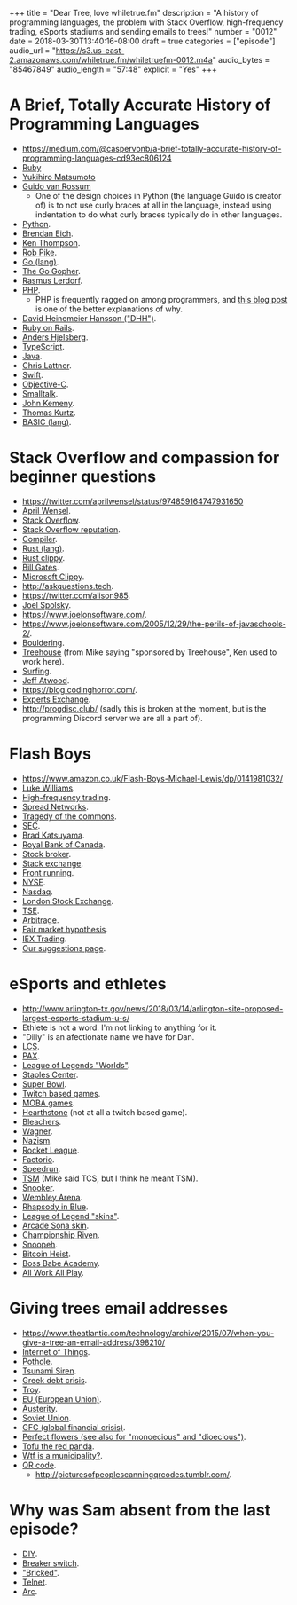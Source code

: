 +++
title = "Dear Tree, love whiletrue.fm"
description = "A history of programming languages, the problem with Stack Overflow, high-frequency trading, eSports stadiums and sending emails to trees!"
number = "0012"
date = 2018-03-30T13:40:16-08:00
draft = true
categories = ["episode"]
audio_url = "https://s3.us-east-2.amazonaws.com/whiletrue.fm/whiletruefm-0012.m4a"
audio_bytes = "85467849"
audio_length = "57:48"
explicit = "Yes"
+++

# A Brief, Totally Accurate History of Programming Languages
- <https://medium.com/@caspervonb/a-brief-totally-accurate-history-of-programming-languages-cd93ec806124>
- [Ruby](https://www.ruby-lang.org/en/)
- [Yukihiro Matsumoto](https://en.wikipedia.org/wiki/Yukihiro_Matsumoto)
- [Guido van Rossum](https://en.wikipedia.org/wiki/Guido_van_Rossum)
  - One of the design choices in Python (the language Guido is creator of) is to not use curly braces at all 
    in the language, instead using indentation to do what curly braces typically do in other languages.
- [Python](https://www.python.org/).
- [Brendan Eich](https://en.wikipedia.org/wiki/Brendan_Eich).
- [Ken Thompson](https://en.wikipedia.org/wiki/Ken_Thompson).
- [Rob Pike](https://en.wikipedia.org/wiki/Rob_Pike).
- [Go (lang)](https://golang.org/).
- [The Go Gopher](https://blog.golang.org/gopher).
- [Rasmus Lerdorf](https://en.wikipedia.org/wiki/Rasmus_Lerdorf).
- [PHP](https://secure.php.net/manual/en/intro-whatis.php).
  - PHP is frequently ragged on among programmers, and [this blog post](https://eev.ee/blog/2012/04/09/php-a-fractal-of-bad-design/)
    is one of the better explanations of why.
- [David Heinemeier Hansson ("DHH")](https://en.wikipedia.org/wiki/David_Heinemeier_Hansson).
- [Ruby on Rails](http://rubyonrails.org/).
- [Anders Hjelsberg](https://en.wikipedia.org/wiki/Anders_Hejlsberg).
- [TypeScript](http://www.typescriptlang.org/).
- [Java](https://docs.oracle.com/javase/8/docs/technotes/guides/language/index.html).
- [Chris Lattner](https://en.wikipedia.org/wiki/Chris_Lattner).
- [Swift](https://developer.apple.com/swift/).
- [Objective-C](https://developer.apple.com/library/content/documentation/Cocoa/Conceptual/ProgrammingWithObjectiveC/Introduction/Introduction.html).
- [Smalltalk](http://squeak.org/).
- [John Kemeny](https://en.wikipedia.org/wiki/John_G._Kemeny).
- [Thomas Kurtz](https://en.wikipedia.org/wiki/Thomas_E._Kurtz).
- [BASIC (lang)](https://en.wikipedia.org/wiki/BASIC).

# Stack Overflow and compassion for beginner questions
- <https://twitter.com/aprilwensel/status/974859164747931650>
- [April Wensel](https://twitter.com/aprilwensel).
- [Stack Overflow](https://stackoverflow.com/).
- [Stack Overflow reputation](https://stackoverflow.com/help/whats-reputation).
- [Compiler](https://en.wikipedia.org/wiki/Compiler).
- [Rust (lang)](https://www.rust-lang.org/).
- [Rust clippy](https://github.com/rust-lang-nursery/rust-clippy).
- [Bill Gates](https://en.wikipedia.org/wiki/Bill_Gates).
- [Microsoft Clippy](https://en.wikipedia.org/wiki/Office_Assistant).
- <http://askquestions.tech>.
- <https://twitter.com/alison985>.
- [Joel Spolsky](https://en.wikipedia.org/wiki/Joel_Spolsky).
- <https://www.joelonsoftware.com/>.
- <https://www.joelonsoftware.com/2005/12/29/the-perils-of-javaschools-2/>.
- [Bouldering](https://en.wikipedia.org/wiki/Bouldering).
- [Treehouse](https://teamtreehouse.com/) (from Mike saying "sponsored by Treehouse", Ken used to work here).
- [Surfing](https://en.wikipedia.org/wiki/Surfing).
- [Jeff Atwood](https://en.wikipedia.org/wiki/Jeff_Atwood).
- <https://blog.codinghorror.com/>.
- [Experts Exchange](https://en.wikipedia.org/wiki/Experts-Exchange).
- <http://progdisc.club/> (sadly this is broken at the moment, but is the programming Discord server we are all a part of).

# Flash Boys
- <https://www.amazon.co.uk/Flash-Boys-Michael-Lewis/dp/0141981032/>
- [Luke Williams](http://redroot.com).
- [High-frequency trading](https://en.wikipedia.org/wiki/High-frequency_trading).
- [Spread Networks](http://spreadnetworks.com/).
- [Tragedy of the commons](https://en.wikipedia.org/wiki/Tragedy_of_the_commons).
- [SEC](https://www.sec.gov/).
- [Brad Katsuyama](https://en.wikipedia.org/wiki/Brad_Katsuyama).
- [Royal Bank of Canada](https://www.rbcroyalbank.com/personal.html).
- [Stock broker](https://en.wikipedia.org/wiki/Stockbroker).
- [Stack exchange](https://en.wikipedia.org/wiki/Stock_exchange).
- [Front running](https://www.investopedia.com/terms/f/frontrunning.asp).
- [NYSE](https://www.nyse.com/index).
- [Nasdaq](https://www.nasdaq.com/).
- [London Stock Exchange](http://www.londonstockexchange.com/home/homepage.htm).
- [TSE](https://en.wikipedia.org/wiki/Tokyo_Stock_Exchange).
- [Arbitrage](https://www.investopedia.com/terms/a/arbitrage.asp).
- [Fair market hypothesis](https://en.wikipedia.org/wiki/Efficient-market_hypothesis).
- [IEX Trading](https://iextrading.com/).
- [Our suggestions page](http://whiletrue.fm/ideas/).

# eSports and ethletes
- <http://www.arlington-tx.gov/news/2018/03/14/arlington-site-proposed-largest-esports-stadium-u-s/>
- Ethlete is not a word. I'm not linking to anything for it.
- "Dilly" is an afectionate name we have for Dan.
- [LCS](https://en.wikipedia.org/wiki/League_of_Legends_Championship_Series).
- [PAX](https://en.wikipedia.org/wiki/PAX_(event)).
- [League of Legends "Worlds"](https://en.wikipedia.org/wiki/League_of_Legends_World_Championship).
- [Staples Center](https://en.wikipedia.org/wiki/Staples_Center).
- [Super Bowl](https://en.wikipedia.org/wiki/Super_Bowl).
- [Twitch based games](https://en.wikipedia.org/wiki/Twitch_gameplay).
- [MOBA games](https://en.wikipedia.org/wiki/Multiplayer_online_battle_arena).
- [Hearthstone](https://playhearthstone.com/en-gb/) (not at all a twitch based game).
- [Bleachers](https://en.wikipedia.org/wiki/Bleacher).
- [Wagner](https://en.wikipedia.org/wiki/Richard_Wagner).
- [Nazism](https://en.wikipedia.org/wiki/Nazism).
- [Rocket League](https://en.wikipedia.org/wiki/Rocket_League).
- [Factorio](https://www.factorio.com/).
- [Speedrun](https://en.wikipedia.org/wiki/Speedrun).
- [TSM](https://tsm.gg/) (Mike said TCS, but I think he meant TSM).
- [Snooker](https://en.wikipedia.org/wiki/Snooker).
- [Wembley Arena](https://en.wikipedia.org/wiki/Wembley_Arena).
- [Rhapsody in Blue](https://en.wikipedia.org/wiki/Rhapsody_in_Blue).
- [League of Legend "skins"](http://leagueoflegends.wikia.com/wiki/Champion_skin).
- [Arcade Sona skin](http://leagueoflegends.wikia.com/wiki/Sona/Skins?file=Sona_ArcadeSkin.jpg).
- [Championship Riven](http://leagueoflegends.wikia.com/wiki/Riven/Skins?file=Riven_ChampionshipSkin.jpg).
- [Snoopeh](https://lol.gamepedia.com/Snoopeh).
- [Bitcoin Heist](https://www.imdb.com/title/tt4911780/).
- [Boss Babe Academy](http://www.bossbabe.me/).
- [All Work All Play](https://www.imdb.com/title/tt4654328/).

# Giving trees email addresses
- <https://www.theatlantic.com/technology/archive/2015/07/when-you-give-a-tree-an-email-address/398210/>
- [Internet of Things](https://en.wikipedia.org/wiki/Internet_of_things).
- [Pothole](https://en.wikipedia.org/wiki/Pothole).
- [Tsunami Siren](https://en.wikipedia.org/wiki/Civil_defense_siren).
- [Greek debt crisis](https://en.wikipedia.org/wiki/Greek_government-debt_crisis).
- [Troy](https://en.wikipedia.org/wiki/Troy).
- [EU (European Union)](https://en.wikipedia.org/wiki/European_Union).
- [Austerity](https://en.wikipedia.org/wiki/Austerity).
- [Soviet Union](https://en.wikipedia.org/wiki/Soviet_Union).
- [GFC (global financial crisis)](https://en.wikipedia.org/wiki/Financial_crisis_of_2007%E2%80%932008).
- [Perfect flowers (see also for "monoecious" and "dioecious")](https://en.wikipedia.org/wiki/Plant_reproductive_morphology#Variations).
- [Tofu the red panda](https://www.huffingtonpost.co.uk/entry/meet-tofu-the-baby-red-panda-and-cutest-little-nugget-on-earth_us_5603169ce4b08820d91b85bd).
- [Wtf is a municipality?](https://en.wikipedia.org/wiki/Municipality).
- [QR code](https://en.wikipedia.org/wiki/QR_code).
  - <http://picturesofpeoplescanningqrcodes.tumblr.com/>.

# Why was Sam absent from the last episode?
- [DIY](https://en.wikipedia.org/wiki/Do_it_yourself).
- [Breaker switch](https://en.wikipedia.org/wiki/Circuit_breaker).
- ["Bricked"](https://en.wikipedia.org/wiki/Brick_(electronics)).
- [Telnet](https://en.wikipedia.org/wiki/Telnet).
- [Arc](https://en.wikipedia.org/wiki/Electric_arc).
